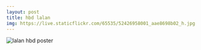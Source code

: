 ```yaml
---
layout: post
title: hbd lalan
img: https://live.staticflickr.com/65535/52426958001_aae8698b02_h.jpg
---
```


<img src="{{ page.img }}" alt="lalan hbd poster" class="img-fluid">
